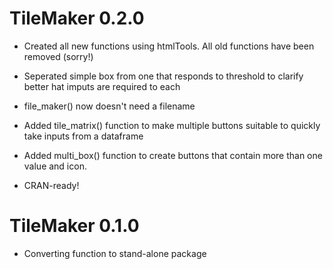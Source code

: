 # TileMaker 0.2.0

 * Created all new functions using htmlTools. All old functions have been removed (sorry!)

 * Seperated simple box from one that responds to threshold to clarify better hat imputs are required to each

 * file_maker() now doesn't need a filename

 * Added tile_matrix() function to make multiple buttons suitable to quickly take inputs from a dataframe

 * Added multi_box() function to create buttons that contain more than one value and icon.

 * CRAN-ready!

# TileMaker 0.1.0

 * Converting function to stand-alone package
